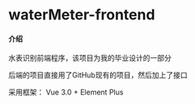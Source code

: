 # waterMeter-frontend

#### 介绍

水表识别前端程序，该项目为我的毕业设计的一部分

后端的项目直接用了GitHub现有的项目，然后加上了接口

采用框架： Vue 3.0 + Element Plus
